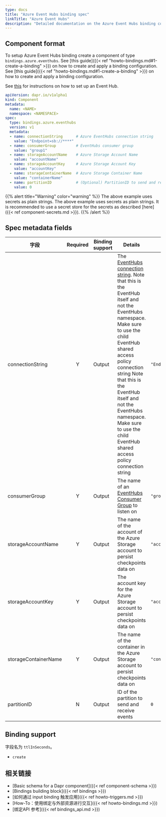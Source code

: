 ```yaml
---
type: docs
title: "Azure Event Hubs binding spec"
linkTitle: "Azure Event Hubs"
description: "Detailed documentation on the Azure Event Hubs binding component"
---
```


## Component format

To setup Azure Event Hubs binding create a component of type `bindings.azure.eventhubs`. See [this guide]({{< ref "howto-bindings.md#1-create-a-binding" >}}) on how to create and apply a binding configuration. See [this guide]({{< ref "howto-bindings.md#1-create-a-binding" >}}) on how to create and apply a binding configuration.

See [this](https://docs.microsoft.com/en-us/azure/event-hubs/event-hubs-dotnet-framework-getstarted-send) for instructions on how to set up an Event Hub.

```yaml
apiVersion: dapr.io/v1alpha1
kind: Component
metadata:
  name: <NAME>
  namespace: <NAMESPACE>
spec:
  type: bindings.azure.eventhubs
  version: v1
  metadata:
  - name: connectionString      # Azure EventHubs connection string
    value: "Endpoint=sb://****"
  - name: consumerGroup         # EventHubs consumer group
    value: "group1"
  - name: storageAccountName    # Azure Storage Account Name
    value: "accountName"   
  - name: storageAccountKey     # Azure Storage Account Key
    value: "accountKey"                
  - name: storageContainerName  # Azure Storage Container Name
    value: "containerName"    
  - name: partitionID           # (Optional) PartitionID to send and receive events
    value: 0
```

{{% alert title="Warning" color="warning" %}}
The above example uses secrets as plain strings. The above example uses secrets as plain strings. It is recommended to use a secret store for the secrets as described [here]({{< ref component-secrets.md >}}).
{{% /alert %}}

## Spec metadata fields

| 字段                   | Required | Binding support | Details                                                                                                                                                                                                                                                                                                                                                                                                                            | Example                |
| -------------------- |:--------:| --------------- | ---------------------------------------------------------------------------------------------------------------------------------------------------------------------------------------------------------------------------------------------------------------------------------------------------------------------------------------------------------------------------------------------------------------------------------- | ---------------------- |
| connectionString     |    Y     | Output          | The [EventHubs connection string](https://docs.microsoft.com/en-us/azure/event-hubs/authorize-access-shared-access-signature). Note that this is the EventHub itself and not the EventHubs namespace. Make sure to use the child EventHub shared access policy connection string Note that this is the EventHub itself and not the EventHubs namespace. Make sure to use the child EventHub shared access policy connection string | `"Endpoint=sb://****"` |
| consumerGroup        |    Y     | Output          | The name of an [EventHubs Consumer Group](https://docs.microsoft.com/en-us/azure/event-hubs/event-hubs-features#consumer-groups) to listen on                                                                                                                                                                                                                                                                                      | `"group1"`             |
| storageAccountName   |    Y     | Output          | The name of the account of the Azure Storage account to persist checkpoints data on                                                                                                                                                                                                                                                                                                                                                | `"accountName"`        |
| storageAccountKey    |    Y     | Output          | The account key for the Azure Storage account to persist checkpoints data on                                                                                                                                                                                                                                                                                                                                                       | `"accountKey"`         |
| storageContainerName |    Y     | Output          | The name of the container in the Azure Storage account to persist checkpoints data on                                                                                                                                                                                                                                                                                                                                              | `"contianerName"`      |
| partitionID          |    N     | Output          | ID of the partition to send and receive events                                                                                                                                                                                                                                                                                                                                                                                     | `0`                    |

## Binding support

字段名为 `ttlInSeconds`。

- `create`

## 相关链接

- [Basic schema for a Dapr component]({{< ref component-schema >}})
- [Bindings building block]({{< ref bindings >}})
- [如何通过 input binding 触发应用]({{< ref howto-triggers.md >}})
- [How-To：使用绑定与外部资源进行交互]({{< ref howto-bindings.md >}})
- [绑定API 参考]({{< ref bindings_api.md >}})
